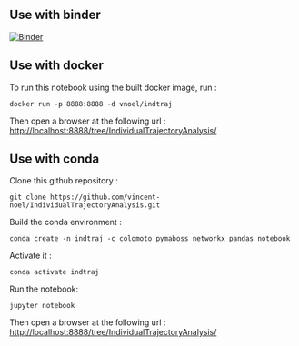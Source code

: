## Use with binder
[![Binder](https://mybinder.org/badge_logo.svg)](https://mybinder.org/v2/gh/vincent-noel/IndividualTrajectoryAnalysis/main?filepath=IndividualTrajectoryAnalysis/ObservedSTG.ipynb)

## Use with docker
To run this notebook using the built docker image, run : 
```
docker run -p 8888:8888 -d vnoel/indtraj
```

Then open a browser at the following url : <a href="http://localhost:8888/tree/IndividualTrajectoryAnalysis">http://localhost:8888/tree/IndividualTrajectoryAnalysis/</a>


## Use with conda
Clone this github repository : 
```
git clone https://github.com/vincent-noel/IndividualTrajectoryAnalysis.git
```

Build the conda environment : 
```
conda create -n indtraj -c colomoto pymaboss networkx pandas notebook
```

Activate it : 
```
conda activate indtraj
```

Run the notebook: 
```
jupyter notebook
```
 
Then open a browser at the following url : <a href="http://localhost:8888/tree/IndividualTrajectoryAnalysis/">http://localhost:8888/tree/IndividualTrajectoryAnalysis/</a>
